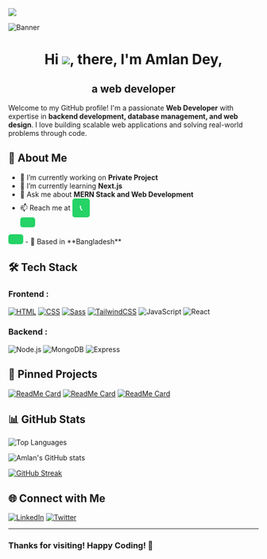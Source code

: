 <img src="https://komarev.com/ghpvc/?username=omlan99&color=red"/>

![Banner](https://i.ibb.co.com/ymmhV6gj/Your-paragraph-text.png)


# <div align="center">Hi ![](https://user-images.githubusercontent.com/18350557/176309783-0785949b-9127-417c-8b55-ab5a4333674e.gif), there, I'm Amlan Dey,</div>
## <div align="center">a web developer</div>

Welcome to my GitHub profile! I'm a passionate **Web Developer** with expertise in **backend development, database management, and web design**. I love building scalable web applications and solving real-world problems through code.

## 🚀 About Me
- 🔭 I’m currently working on **Private Project**
- 🌱 I’m currently learning **Next.js**
- 💬 Ask me about **MERN Stack and Web Development**
- 📫 Reach me at  <a href="tel:+8801874466166" style="display: inline-block; padding: 10px 15px; background-color: #25D366; color: white; font-weight: bold; text-decoration: none; border-radius: 5px;">
   📞
</a>
- 📍 Based in **Bangladesh**

## 🛠️ Tech Stack
### Frontend : 
[![HTML](https://img.shields.io/badge/HTML5-E34F26?style=for-the-badge&logo=html5&logoColor=white)](https://developer.mozilla.org/en-US/docs/Web/HTML)
[![CSS](https://img.shields.io/badge/CSS3-1572B6?style=for-the-badge&logo=css3&logoColor=white)](https://developer.mozilla.org/en-US/docs/Web/CSS)
[![Sass](https://img.shields.io/badge/Sass-CC6699?style=for-the-badge&logo=sass&logoColor=white)](https://sass-lang.com)
[![TailwindCSS](https://img.shields.io/badge/TailwindCSS-38B2AC?style=for-the-badge&logo=tailwind-css&logoColor=white)](https://tailwindcss.com)
![JavaScript](https://img.shields.io/badge/JavaScript-F7DF1E?style=for-the-badge&logo=javascript&logoColor=black)
![React](https://img.shields.io/badge/React-61DAFB?style=for-the-badge&logo=react&logoColor=black)
### Backend : 
![Node.js](https://img.shields.io/badge/Node.js-339933?style=for-the-badge&logo=nodedotjs&logoColor=white)
![MongoDB](https://img.shields.io/badge/MongoDB-47A248?style=for-the-badge&logo=mongodb&logoColor=white)
![Express](https://img.shields.io/badge/Express-000000?style=for-the-badge&logo=express&logoColor=white)


## 📌 Pinned Projects
[![ReadMe Card](https://github-readme-stats.vercel.app/api/pin/?username=omlan99&repo=Lingo-Bingo&theme=radical)](https://github.com/omlan99/Lingo-Bingo)
[![ReadMe Card](https://github-readme-stats.vercel.app/api/pin/?username=omlan99&repo=Visa_Navigator_Client&theme=radical)](https://github.com/omlan99/Visa_Navigator_Client)
[![ReadMe Card](https://github-readme-stats.vercel.app/api/pin/?username=omlan99&repo=BookNest&theme=radical)](https://github.com/omlan99/BookNest)


## 📊 GitHub Stats
![Top Languages](https://github-readme-stats.vercel.app/api/top-langs/?username=omlan99&layout=compact&theme=radical)

![Amlan's GitHub stats](https://github-readme-stats.vercel.app/api?username=omlan99&show_icons=true&theme=radical)

[![GitHub Streak](https://github-readme-streak-stats.herokuapp.com?user=omlan99&theme=dark)](https://git.io/streak-stats)

## 🌐 Connect with Me
[![LinkedIn](https://img.shields.io/badge/LinkedIn-%230077B5.svg?style=for-the-badge&logo=linkedin&logoColor=white)](https://linkedin.com/in/omlan99)
[![Twitter](https://img.shields.io/badge/Twitter-%231DA1F2.svg?style=for-the-badge&logo=twitter&logoColor=white)](https:///x.com/omlan99)


---
### Thanks for visiting! Happy Coding! 🚀
